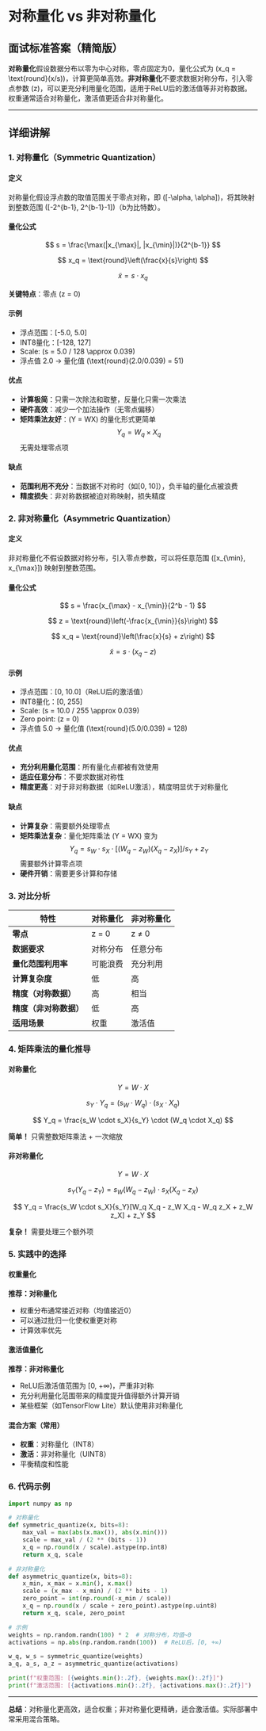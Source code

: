 # 对称量化 vs 非对称量化

## 面试标准答案（精简版）

**对称量化**假设数据分布以零为中心对称，零点固定为0，量化公式为 \(x_q = \text{round}(x/s)\)，计算更简单高效。**非对称量化**不要求数据对称分布，引入零点参数 \(z\)，可以更充分利用量化范围，适用于ReLU后的激活值等非对称数据。权重通常适合对称量化，激活值更适合非对称量化。

---

## 详细讲解

### 1. 对称量化（Symmetric Quantization）

#### 定义
对称量化假设浮点数的取值范围关于零点对称，即 \([-\alpha, \alpha]\)，将其映射到整数范围 \([-2^{b-1}, 2^{b-1}-1]\)（b为比特数）。

#### 量化公式

$$
s = \frac{\max(|x_{\max}|, |x_{\min}|)}{2^{b-1}}
$$

$$
x_q = \text{round}\left(\frac{x}{s}\right)
$$

$$
\tilde{x} = s \cdot x_q
$$

**关键特点**：零点 \(z = 0\)

#### 示例
- 浮点范围：[-5.0, 5.0]
- INT8量化：[-128, 127]
- Scale: \(s = 5.0 / 128 \approx 0.039\)
- 浮点值 2.0 → 量化值 \(\text{round}(2.0/0.039) = 51\)

#### 优点
- **计算极简**：只需一次除法和取整，反量化只需一次乘法
- **硬件高效**：减少一个加法操作（无零点偏移）
- **矩阵乘法友好**：\(Y = WX\) 的量化形式更简单
  $$
  Y_q = W_q \times X_q
  $$
  无需处理零点项

#### 缺点
- **范围利用不充分**：当数据不对称时（如[0, 10]），负半轴的量化点被浪费
- **精度损失**：非对称数据被迫对称映射，损失精度

### 2. 非对称量化（Asymmetric Quantization）

#### 定义
非对称量化不假设数据对称分布，引入零点参数，可以将任意范围 \([x_{\min}, x_{\max}]\) 映射到整数范围。

#### 量化公式

$$
s = \frac{x_{\max} - x_{\min}}{2^b - 1}
$$

$$
z = \text{round}\left(-\frac{x_{\min}}{s}\right)
$$

$$
x_q = \text{round}\left(\frac{x}{s} + z\right)
$$

$$
\tilde{x} = s \cdot (x_q - z)
$$

#### 示例
- 浮点范围：[0, 10.0]（ReLU后的激活值）
- INT8量化：[0, 255]
- Scale: \(s = 10.0 / 255 \approx 0.039\)
- Zero point: \(z = 0\)
- 浮点值 5.0 → 量化值 \(\text{round}(5.0/0.039) = 128\)

#### 优点
- **充分利用量化范围**：所有量化点都被有效使用
- **适应任意分布**：不要求数据对称性
- **精度更高**：对于非对称数据（如ReLU激活），精度明显优于对称量化

#### 缺点
- **计算复杂**：需要额外处理零点
- **矩阵乘法复杂**：量化矩阵乘法 \(Y = WX\) 变为
  $$
  Y_q = s_W \cdot s_X \cdot [(W_q - z_W)(X_q - z_X)] / s_Y + z_Y
  $$
  需要额外计算零点项
- **硬件开销**：需要更多计算和存储

### 3. 对比分析

| 特性                   | 对称量化 | 非对称量化 |
| ---------------------- | -------- | ---------- |
| **零点**               | z = 0    | z ≠ 0      |
| **数据要求**           | 对称分布 | 任意分布   |
| **量化范围利用率**     | 可能浪费 | 充分利用   |
| **计算复杂度**         | 低       | 高         |
| **精度（对称数据）**   | 高       | 相当       |
| **精度（非对称数据）** | 低       | 高         |
| **适用场景**           | 权重     | 激活值     |

### 4. 矩阵乘法的量化推导

#### 对称量化
$$
Y = W \cdot X
$$

$$
s_Y \cdot Y_q = (s_W \cdot W_q) \cdot (s_X \cdot X_q)
$$

$$
Y_q = \frac{s_W \cdot s_X}{s_Y} \cdot (W_q \cdot X_q)
$$

**简单！** 只需整数矩阵乘法 + 一次缩放

#### 非对称量化
$$
Y = W \cdot X
$$

$$
s_Y(Y_q - z_Y) = s_W(W_q - z_W) \cdot s_X(X_q - z_X)
$$

$$
Y_q = \frac{s_W \cdot s_X}{s_Y}[W_q X_q - z_W X_q - W_q z_X + z_W z_X] + z_Y
$$

**复杂！** 需要处理三个额外项

### 5. 实践中的选择

#### 权重量化
**推荐：对称量化**
- 权重分布通常接近对称（均值接近0）
- 可以通过批归一化使权重更对称
- 计算效率优先

#### 激活值量化
**推荐：非对称量化**
- ReLU后激活值范围为 [0, +∞)，严重非对称
- 充分利用量化范围带来的精度提升值得额外计算开销
- 某些框架（如TensorFlow Lite）默认使用非对称量化

#### 混合方案（常用）
- **权重**：对称量化（INT8）
- **激活**：非对称量化（UINT8）
- 平衡精度和性能

### 6. 代码示例

```python
import numpy as np

# 对称量化
def symmetric_quantize(x, bits=8):
    max_val = max(abs(x.max()), abs(x.min()))
    scale = max_val / (2 ** (bits - 1))
    x_q = np.round(x / scale).astype(np.int8)
    return x_q, scale

# 非对称量化
def asymmetric_quantize(x, bits=8):
    x_min, x_max = x.min(), x.max()
    scale = (x_max - x_min) / (2 ** bits - 1)
    zero_point = int(np.round(-x_min / scale))
    x_q = np.round(x / scale + zero_point).astype(np.uint8)
    return x_q, scale, zero_point

# 示例
weights = np.random.randn(100) * 2  # 对称分布，均值~0
activations = np.abs(np.random.randn(100))  # ReLU后，[0, +∞)

w_q, w_s = symmetric_quantize(weights)
a_q, a_s, a_z = asymmetric_quantize(activations)

print(f"权重范围: [{weights.min():.2f}, {weights.max():.2f}]")
print(f"激活范围: [{activations.min():.2f}, {activations.max():.2f}]")
```

---

**总结**：对称量化更高效，适合权重；非对称量化更精确，适合激活值。实际部署中常采用混合策略。

